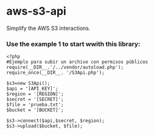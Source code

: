 # aws-s3-api
Simplify the AWS S3 interactions.

### Use the example 1 to start wwith this library:

    <?php
    #Ejemplo para subir un archivo con permisos públicos
    require(__DIR__.'/../vendor/autoload.php');
    require_once(__DIR__. '/S3Api.php');

    $s3=new S3Api();
    $api = '[API_KEY]';
    $region = '[REGION]';
    $secret = '[SECRET]';
    $file = 'prueba.txt';
    $bucket = '[BUCKET]';

    $s3->connect($api,$secret, $region);
    $s3->upload($bucket, $file);
